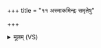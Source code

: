 +++
title = "११ अस्माकमिन्द्रः समृतेषु"

+++
<details><summary>मूलम् (VS)</summary>

अ॒स्माक॒मिन्द्रः॒ समृ॑तेषु ध्व॒जेष्व॒स्माकं॒ या इष॑व॒स्ता ज॑यन्तु। अ॒स्माकं॑ वी॒रा उत्त॑रे भवन्त्व॒स्मान्दे॑वासोऽवता॒ हवे॑षु ॥
</details>